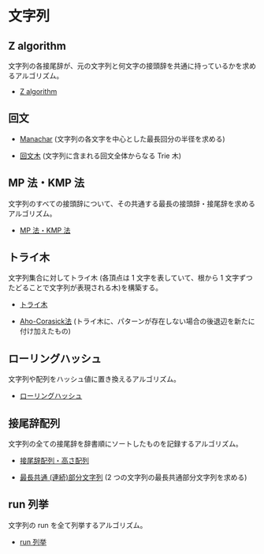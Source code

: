 # 文字列

## Z algorithm

文字列の各接尾辞が、元の文字列と何文字の接頭辞を共通に持っているかを求めるアルゴリズム。

- [Z algorithm](Z_Algorithm.hpp)

## 回文

- [Manachar](Manachar.hpp) (文字列の各文字を中心とした最長回分の半径を求める)

- [回文木](Palindrome_Tree.hpp) (文字列に含まれる回文全体からなる Trie 木)

## MP 法・KMP 法

文字列のすべての接頭辞について、その共通する最長の接頭辞・接尾辞を求めるアルゴリズム。

- [MP 法・KMP 法](KMP.hpp)

## トライ木

文字列集合に対してトライ木 (各頂点は 1 文字を表していて、根から 1 文字ずつたどることで文字列が表現される木)を構築する。

- [トライ木](Trie.hpp)

- [Aho-Corasick法](Aho_Corasick.hpp) (トライ木に、パターンが存在しない場合の後退辺を新たに付け加えたもの)

## ローリングハッシュ

文字列や配列をハッシュ値に置き換えるアルゴリズム。

- [ローリングハッシュ](Rolling_Hash.hpp)

## 接尾辞配列

文字列の全ての接尾辞を辞書順にソートしたものを記録するアルゴリズム。

- [接尾辞配列・高さ配列](Suffix_Array.hpp)

- [最長共通 (連続)部分文字列](Longest_Common_Substring.hpp) (2 つの文字列の最長共通部分文字列を求める)

## run 列挙

文字列の run を全て列挙するアルゴリズム。

- [run 列挙](Run_Enumerate.hpp)
